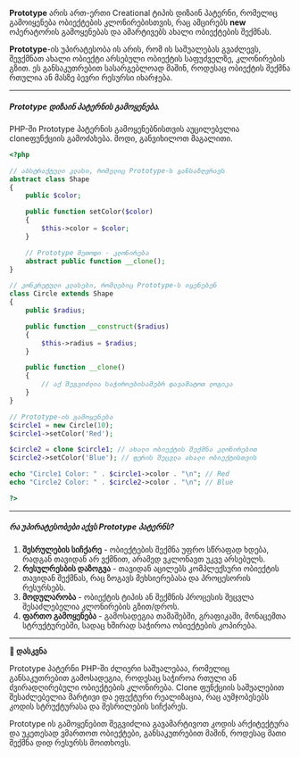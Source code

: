 **Prototype** არის ართ-ერთი Creational ტიპის დიზაინ პატერნი, რომელიც გამოიყენება ობიექტების კლონირებისთვის, რაც ამცირებს **new** ოპერატორის გამოყენებას და ამარტივებს ახალი ობიექტების შექმნას.

**Prototype**-ის უპირატესობა ის არის, რომ ის საშუალებას გვაძლევს, შევქმნათ ახალი ობიექტი არსებული ობიექტის საფუძველზე, კლონირების გზით. ეს განსაკუთრებით სასარგებლოად მაშინ, როდესაც ობიექტის შექმნა რთულია ან მასზე ბევრი რესურსი იხარჯება.

---
##### Prototype დიზაინ პატერნის გამოყენება.

PHP-ში Prototype პატერნის გამოყენებნისთვის აუცილებელია cloneფუნქციის გამოძახება. მოდი, განვიხილოთ მაგალითი.

```php
<?php

// აბსტრაქტული კლასი, რომელიც Prototype-ს განსაზღვრავს
abstract class Shape
{
    public $color;

    public function setColor($color)
    {
        $this->color = $color;
    }

    // Prototype მეთოდი - კლონირება
    abstract public function __clone();
}

// კონკრეტული კლასები, რომლებიც Prototype-ს იყენებენ
class Circle extends Shape
{
    public $radius;

    public function __construct($radius)
    {
        $this->radius = $radius;
    }

    public function __clone()
    {
        // აქ შეგვიძლია საჭიროებისამებრ დავამატოთ ლოგიკა
    }
}

// Prototype-ის გამოყენება
$circle1 = new Circle(10);
$circle1->setColor('Red');

$circle2 = clone $circle1; // ახალი ობიექტის შექმნა კლონირებით
$circle2->setColor('Blue'); // ფერის შეცვლა ახალი ობიექტისთვის

echo "Circle1 Color: " . $circle1->color . "\n"; // Red
echo "Circle2 Color: " . $circle2->color . "\n"; // Blue

?>
```

---

##### რა უპირატესობები აქვს Prototype პატერნს?
1. **შესრულების სიჩქარე** - ობიექტების შექმნა უფრო სწრაფად ხდება, რადგან თავიდან არ ვქმნით, არამედ ვკლონავთ უკვე არსებულს.
2. **რესულრესბის დაზოგვა** - თავიდან აცილებს კომპლექსური ობიექტის თავიდან შექმნას, რაც ზოგავს მეხსიერებასა და პროცესორის რესურსებს.
3. **მოდულარობა** - ობიექტის ტიპის ან შექმნის პროცესის შეცვლა შესაძლებელია კლონირების გზით/დროს.
4. **ფართო გამოყენება** - გამოსადეგია თამაშებში, გრაფიკაში, მონაცემთა სტრუქტურებში, სადაც ხშირად საჭიროა ობიექტების კოპირება.

---

**🚀 დასკვნა**

Prototype პატერნი PHP-ში ძლიერი საშუალებაა, რომელიც განსაკუთრებით გამოსადეგია, როდესაც საჭიროა რთული ან ძვირადღირებული ობიექტების კლონირება. Clone ფუნქციის საშუალებით შესაძლებელია მარტივი და ეფექტური რეალიზაცია, რაც აუმჯობესებს კოდის სტრუქტურასა და შესრილების სიჩქარეს.

Prototype ის გამოყენებით შეგვიძლია გავამარტივოთ კოდის არქიტექტურა და უკეთესად ვმართოთ ობიექტები, განსაკუთრებით მაშინ, როდესაც მათი შექმნა დიდ რესურსს მოითხოვს.
